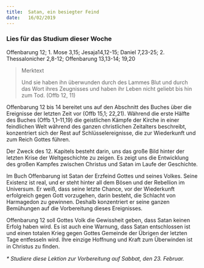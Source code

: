 ```yaml
---
title:  Satan, ein besiegter Feind
date:   16/02/2019
---
```


### Lies für das Studium dieser Woche
Offenbarung 12; 1. Mose 3,15; Jesaja14,12-15; Daniel 7,23-25; 2. Thessalonicher 2,8-12; Offenbarung 13,13-14; 19,20

> <p>Merktext</p> 
> Und sie haben ihn überwunden durch des Lammes Blut und durch das Wort ihres Zeugnisses und haben ihr Leben nicht geliebt bis hin zum Tod. (Offb 12, 11) 
  
Offenbarung 12 bis 14 bereitet uns auf den Abschnitt des Buches über die Ereignisse der letzten Zeit vor (Offb 15,1; 22,21). Während die erste Hälfte des Buches (Offb 1,1–11,19) die geistlichen Kämpfe der Kirche in einer feindlichen Welt während des ganzen christlichen Zeitalters beschreibt, konzentriert sich der Rest auf Schlüsselereignisse, die zur Wiederkunft und zum Reich Gottes führen. 

Der Zweck des 12. Kapitels besteht darin, uns das große Bild hinter der letzten Krise der Weltgeschichte zu zeigen. Es zeigt uns die Entwicklung des großen Kampfes zwischen Christus und Satan im Laufe der Geschichte. 

Im Buch Offenbarung ist Satan der Erzfeind Gottes und seines Volkes. Seine Existenz ist real, und er steht hinter all dem Bösen und der Rebellion im Universum. Er weiß, dass seine letzte Chance, vor der Wiederkunft erfolgreich gegen Gott vorzugehen, darin besteht, die Schlacht von Harmagedon zu gewinnen. Deshalb konzentriert er seine ganzen Bemühungen auf die Vorbereitung dieses Ereignisses. 

Offenbarung 12 soll Gottes Volk die Gewissheit geben, dass Satan keinen Erfolg haben wird. Es ist auch eine Warnung, dass Satan entschlossen ist und einen totalen Krieg gegen Gottes Gemeinde der Übrigen der letzten Tage entfesseln wird. Ihre einzige Hoffnung und Kraft zum Überwinden ist in Christus zu ﬁnden. 

_* Studiere diese Lektion zur Vorbereitung auf Sabbat, den 23. Februar._